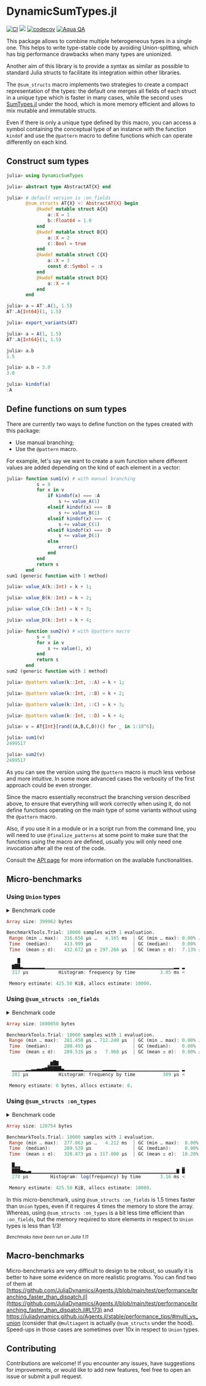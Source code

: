 # DynamicSumTypes.jl

[![CI](https://github.com/JuliaDynamics/DynamicSumTypes.jl/workflows/CI/badge.svg)](https://github.com/JuliaDynamics/DynamicSumTypes.jl/actions?query=workflow%3ACI)
[![](https://img.shields.io/badge/docs-stable-blue.svg)](https://juliadynamics.github.io/DynamicSumTypes.jl/stable/)
[![codecov](https://codecov.io/gh/JuliaDynamics/DynamicSumTypes.jl/graph/badge.svg?token=rz9b1WTqCa)](https://codecov.io/gh/JuliaDynamics/DynamicSumTypes.jl)
[![Aqua QA](https://raw.githubusercontent.com/JuliaTesting/Aqua.jl/master/badge.svg)](https://github.com/JuliaTesting/Aqua.jl)

This package allows to combine multiple heterogeneous types in a single one. This helps to write 
type-stable code by avoiding Union-splitting, which has big performance drawbacks when many types are 
unionized. 

Another aim of this library is to provide a syntax as similar as possible to standard Julia 
structs to facilitate its integration within other libraries. 

The `@sum_structs` macro implements two strategies to create a compact representation of the types: 
the default one merges all fields of each struct in a unique type which is faster in many cases, 
while the second uses [SumTypes.jl](https://github.com/MasonProtter/SumTypes.jl) under the hood, 
which is more memory efficient and allows to mix mutable and immutable structs.

Even if there is only a unique type defined by this macro, you can access a symbol containing the conceptual 
type of an instance with the function `kindof` and use the `@pattern` macro to define functions which 
can operate differently on each kind.

## Construct sum types

```julia
julia> using DynamicSumTypes

julia> abstract type AbstractAT{X} end

julia> # default version is :on_fields
       @sum_structs AT{X} <: AbstractAT{X} begin
           @kwdef mutable struct A{X}
               a::X = 1
               b::Float64 = 1.0
           end
           @kwdef mutable struct B{X}
               a::X = 2
               c::Bool = true
           end
           @kwdef mutable struct C{X}
               a::X = 3
               const d::Symbol = :s
           end
           @kwdef mutable struct D{X}
               a::X = 4
           end
       end

julia> a = AT'.A(1, 1.5)
AT'.A{Int64}(1, 1.5)

julia> export_variants(AT)

julia> a = A(1, 1.5)
AT'.A{Int64}(1, 1.5)

julia> a.b
1.5

julia> a.b = 3.0
3.0

julia> kindof(a)
:A
```

## Define functions on sum types

There are currently two ways to define function on the types created 
with this package:

- Use manual branching;
- Use the `@pattern` macro.

For example, let's say we want to create a sum function where different values are added
depending on the kind of each element in a vector:

```julia
julia> function sum1(v) # with manual branching
           s = 0
           for x in v
               if kindof(x) === :A
                   s += value_A(1)
               elseif kindof(x) === :B
                   s += value_B(1)
               elseif kindof(x) === :C
                   s += value_C(1)
               elseif kindof(x) === :D
                   s += value_D(1)
               else
                   error()
               end
           end
           return s
       end
sum1 (generic function with 1 method)

julia> value_A(k::Int) = k + 1;

julia> value_B(k::Int) = k + 2;

julia> value_C(k::Int) = k + 3;

julia> value_D(k::Int) = k + 4;

julia> function sum2(v) # with @pattern macro
           s = 0
           for x in v
               s += value(1, x)
           end
           return s
       end
sum2 (generic function with 1 method)

julia> @pattern value(k::Int, ::A) = k + 1;

julia> @pattern value(k::Int, ::B) = k + 2;

julia> @pattern value(k::Int, ::C) = k + 3;

julia> @pattern value(k::Int, ::D) = k + 4;

julia> v = AT{Int}[rand((A,B,C,D))() for _ in 1:10^6];

julia> sum1(v)
2499517

julia> sum2(v)
2499517
```

As you can see the version using the `@pattern` macro is much less verbose and more intuitive. In some more
advanced cases the verbosity of the first approach could be even stronger.

Since the macro essentially reconstruct the branching version described above, to ensure that everything will 
work correctly when using it, do not define functions operating on the main type of some variants without 
using the `@pattern` macro. 

Also, if you use it in a module or in a script run from the command line, you will need to use `@finalize_patterns` 
at some point to make sure that the functions using the macro are defined, usually you will only need one 
invocation after all the rest of the code.

Consult the [API page](https://juliadynamics.github.io/DynamicSumTypes.jl/stable/) for more information on 
the available functionalities.

## Micro-benchmarks

### Using `Union` types
<details>
 <summary>Benchmark code</summary>
       
```julia
module UnionTypeTest

@kwdef struct A
    common_field::Int = 1
    a::Bool = true
    b::Int = 10
end
@kwdef struct B
    common_field::Int = 1
    c::Int = 1
    d::Float64 = 1.0
    e::Complex{Float64} = 1.0 + 1.0im
end
@kwdef struct C
    common_field::Int = 1
    f::Float64 = 2.0
    g::Bool = false
    h::Float64 = 3.0
    i::Complex{Float64} = 1.0 + 2.0im
end
@kwdef struct D
    common_field::Int = 1
    l::String = "hi"
end

function foo!(rng, xs)
    s = length(xs)
    while s != 0
        r = rand(rng, 1:length(xs))
        @inbounds xs[r] = foo_each(xs[r])
    	s -= 1
    end
end

foo_each(x::A) = B(x.common_field+1, x.a, x.b, x.b)
foo_each(x::B) = C(x.common_field-1, x.d, isodd(x.c), x.d, x.e)
foo_each(x::C) = D(x.common_field+1, isodd(x.common_field) ? "hi" : "bye")
foo_each(x::D) = A(x.common_field-1, x.l=="hi", x.common_field)

using Random

rng = MersenneTwister(42)
xs = Union{A,B,C,D}[rand(rng, (A(), B(), C(), D())) for _ in 1:10000];

using BenchmarkTools

println("Array size: $(Base.summarysize(xs)) bytes\n")

display(@benchmark foo!($rng, $xs);)

end;
```
</details>

```julia
Array size: 399962 bytes

BenchmarkTools.Trial: 10000 samples with 1 evaluation.
 Range (min … max):  316.656 μs …   4.165 ms  ┊ GC (min … max): 0.00% … 85.80%
 Time  (median):     413.999 μs               ┊ GC (median):    0.00%
 Time  (mean ± σ):   432.672 μs ± 297.266 μs  ┊ GC (mean ± σ):  7.13% ±  9.08%

    █                                                            
  ▇██▃▂▂▂▂▂▂▂▂▁▁▁▁▁▁▁▁▁▁▁▁▁▁▁▁▁▁▁▁▁▁▁▁▁▁▁▁▁▁▁▁▁▁▁▁▁▁▁▁▁▁▁▁▁▁▁▂▂ ▂
  317 μs           Histogram: frequency by time         3.05 ms <

 Memory estimate: 425.50 KiB, allocs estimate: 10000.
```

### Using `@sum_structs :on_fields`
<details>
 <summary>Benchmark code</summary>

```julia
module SumStructsOnFieldsTest

using DynamicSumTypes

@sum_structs :on_fields AT begin
    @kwdef struct A
        common_field::Int = 1
        a::Bool = true
        b::Int = 10
    end
    @kwdef struct B
        common_field::Int = 1
        c::Int = 1
        d::Float64 = 1.0
        e::Complex{Float64} = 1.0 + 1.0im
    end
    @kwdef struct C
        common_field::Int = 1
        f::Float64 = 2.0
        g::Bool = false
        h::Float64 = 3.0
        i::Complex{Float64} = 1.0 + 2.0im
    end
    @kwdef struct D
        common_field::Int = 1
        l::String = "hi"
    end
end

export_variants(AT)

function foo!(rng, xs)
    s = length(xs)
    while s != 0
        r = rand(rng, 1:length(xs))
        @inbounds xs[r] = foo_each(xs[r])
    	s -= 1
    end
end

@pattern foo_each(x::A) = B(x.common_field+1, x.a, x.b, x.b)
@pattern foo_each(x::B) = C(x.common_field-1, x.d, isodd(x.c), x.d, x.e)
@pattern foo_each(x::C) = D(x.common_field+1, isodd(x.common_field) ? "hi" : "bye")
@pattern foo_each(x::D) = A(x.common_field-1, x.l=="hi", x.common_field)
@finalize_patterns

using Random

rng = MersenneTwister(42)
xs = [rand(rng, (A(), B(), C(), D())) for _ in 1:10000];

using BenchmarkTools

println("Array size: $(Base.summarysize(xs)) bytes\n")

display(@benchmark foo!($rng, $xs);)

end;
```
</details>

```julia
Array size: 1600050 bytes

BenchmarkTools.Trial: 10000 samples with 1 evaluation.
 Range (min … max):  281.450 μs … 712.240 μs  ┊ GC (min … max): 0.00% … 0.00%
 Time  (median):     288.493 μs               ┊ GC (median):    0.00%
 Time  (mean ± σ):   289.516 μs ±   7.968 μs  ┊ GC (mean ± σ):  0.00% ± 0.00%

               ▁▆█▇                                              
  ▁▁▁▁▁▂▂▃▃▄▄▅▆█████▄▂▂▂▂▂▂▂▁▁▁▁▁▁▁▂▂▂▂▂▁▁▁▁▁▁▁▁▁▁▁▁▁▁▁▁▁▁▁▁▁▁▁ ▂
  281 μs           Histogram: frequency by time          309 μs <

 Memory estimate: 0 bytes, allocs estimate: 0.
```

### Using `@sum_structs :on_types`

<details>
 <summary>Benchmark code</summary>

```julia
module SumStructsOnTypesTest

using DynamicSumTypes

@sum_structs :on_types AT begin
    @kwdef struct A
        common_field::Int = 1
        a::Bool = true
        b::Int = 10
    end
    @kwdef struct B
        common_field::Int = 1
        c::Int = 1
        d::Float64 = 1.0
        e::Complex{Float64} = 1.0 + 1.0im
    end
    @kwdef struct C
        common_field::Int = 1
        f::Float64 = 2.0
        g::Bool = false
        h::Float64 = 3.0
        i::Complex{Float64} = 1.0 + 2.0im
    end
    @kwdef struct D
        common_field::Int = 1
        l::String = "hi"
    end
end

export_variants(AT)

function foo!(rng, xs)
    s = length(xs)
    while s != 0
        r = rand(rng, 1:length(xs))
        @inbounds xs[r] = foo_each(xs[r])
    	s -= 1
    end
end

@pattern foo_each(x::A) = B(x.common_field+1, x.a, x.b, x.b)
@pattern foo_each(x::B) = C(x.common_field-1, x.d, isodd(x.c), x.d, x.e)
@pattern foo_each(x::C) = D(x.common_field+1, isodd(x.common_field) ? "hi" : "bye")
@pattern foo_each(x::D) = A(x.common_field-1, x.l=="hi", x.common_field)
@finalize_patterns

using Random

rng = MersenneTwister(42)
xs = [rand(rng, (A(), B(), C(), D())) for _ in 1:10000];

using BenchmarkTools

println("Array size: $(Base.summarysize(xs)) bytes\n")

display(@benchmark foo!($rng, $xs);)

end;
```
</details>

```julia
Array size: 120754 bytes

BenchmarkTools.Trial: 10000 samples with 1 evaluation.
 Range (min … max):  277.863 μs …   4.212 ms  ┊ GC (min … max):  0.00% … 86.77%
 Time  (median):     289.539 μs               ┊ GC (median):     0.00%
 Time  (mean ± σ):   328.873 μs ± 317.800 μs  ┊ GC (mean ± σ):  10.20% ±  9.50%

  █▂▂                                                           ▁
  ███▅▄▃▄▁▁▁▁▁▁▁▁▁▁▁▁▁▁▁▁▁▁▁▁▁▁▁▁▁▁▁▁▁▁▁▁▁▁▁▁▁▁▁▁▁▁▁▁▁▁▁▁▁▁▁▁▁▇ █
  278 μs        Histogram: log(frequency) by time       3.16 ms <

 Memory estimate: 425.50 KiB, allocs estimate: 10000.
```

In this micro-benchmark, using `@sum_structs :on_fields` is 1.5 times faster than `Union` types, 
even if it requires 4 times the memory to store the array. Whereas, using `@sum_structs :on_types` is a bit 
less time efficient than `:on_fields`, but the memory required to store elements in respect to `Union` types 
is less than 1/3!

<sub>*Benchmaks have been run on Julia 1.11*</sub>

## Macro-benchmarks

Micro-benchmarks are very difficult to design to be robust, so usually it is better to have some evidence on more realistic
programs. You can find two of them at [https://github.com/JuliaDynamics/Agents.jl/blob/main/test/performance/branching_faster_than_dispatch.jl](https://github.com/JuliaDynamics/Agents.jl/blob/main/test/performance/branching_faster_than_dispatch.jl#L173)
and https://juliadynamics.github.io/Agents.jl/stable/performance_tips/#multi_vs_union (consider that `@multiagent` is actually `@sum_structs` under the hood). Speed-ups in those cases are sometimes over 10x in respect to `Union` types.

## Contributing

Contributions are welcome! If you encounter any issues, have suggestions for improvements, or would like to add new 
features, feel free to open an issue or submit a pull request.
